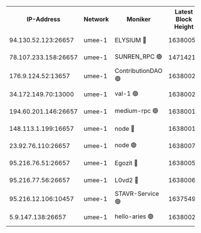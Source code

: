 


<table><tr><th>IP-Address</th><th>Network</th><th>Moniker</th><th>Latest Block Height</th><th>Earliest Block Height</th><th>Catching Up</th><th>Tx Index</th><th>Voting Power</th><th>Scan Time</th></tr><tr><td>94.130.52.123:26657</td><td>umee-1</td><td>ELYSIUM 🔴</td><td>16380054</td><td>3216011</td><td>False</td><td>off</td><td>27387604</td><td>2025-02-26T16:50:23.029404556UTC</td></tr><tr><td>78.107.233.158:26657</td><td>umee-1</td><td>SUNREN_RPC 🟢</td><td>14714211</td><td>13338194</td><td>False</td><td>on</td><td>0</td><td>2025-02-26T16:48:24.165412039UTC</td></tr><tr><td>176.9.124.52:13657</td><td>umee-1</td><td>ContributionDAO 🟢</td><td>16380029</td><td>13924595</td><td>False</td><td>on</td><td>0</td><td>2025-02-26T16:48:05.257548781UTC</td></tr><tr><td>34.172.149.70:13000</td><td>umee-1</td><td>val-1 🟢</td><td>16380024</td><td>14743001</td><td>False</td><td>off</td><td>0</td><td>2025-02-26T16:47:41.147318904UTC</td></tr><tr><td>194.60.201.146:26657</td><td>umee-1</td><td>medium-rpc 🟢</td><td>16380011</td><td>15489235</td><td>False</td><td>on</td><td>0</td><td>2025-02-26T16:46:27.684383185UTC</td></tr><tr><td>148.113.1.199:16657</td><td>umee-1</td><td>node 🔴</td><td>16380010</td><td>15872248</td><td>False</td><td>off</td><td>1666214</td><td>2025-02-26T16:46:20.949331103UTC</td></tr><tr><td>23.92.76.110:26657</td><td>umee-1</td><td>node 🟢</td><td>16380073</td><td>16142001</td><td>False</td><td>on</td><td>0</td><td>2025-02-26T16:52:06.118645340UTC</td></tr><tr><td>95.216.76.51:26657</td><td>umee-1</td><td>Egozit 🔴</td><td>16380054</td><td>16280054</td><td>False</td><td>off</td><td>38671285</td><td>2025-02-26T16:50:22.719284348UTC</td></tr><tr><td>95.216.77.56:26657</td><td>umee-1</td><td>L0vd2 🔴</td><td>16380065</td><td>16280065</td><td>False</td><td>off</td><td>38566580</td><td>2025-02-26T16:51:22.151094078UTC</td></tr><tr><td>95.216.12.106:10457</td><td>umee-1</td><td>STAVR-Service 🟢</td><td>16375498</td><td>16306001</td><td>False</td><td>on</td><td>0</td><td>2025-02-26T16:50:01.900287063UTC</td></tr><tr><td>5.9.147.138:26657</td><td>umee-1</td><td>hello-aries 🟢</td><td>16380023</td><td>16378461</td><td>False</td><td>off</td><td>0</td><td>2025-02-26T16:47:35.875445165UTC</td></tr></table>